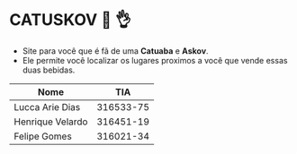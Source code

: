 # CATUSKOV :beers: :ok_hand:
- Site para você que é fã de uma **Catuaba** e **Askov**. 
- Ele permite você localizar os lugares proximos a você que vende essas duas bebidas.

| Nome          | TIA    |
|---------------|--------|
|Lucca Arie Dias|316533-75| 
|Henrique Velardo|316451-19|
|Felipe Gomes | 316021-34 |
